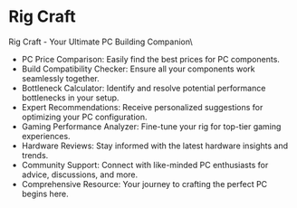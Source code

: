 # Rig Craft
Rig Craft - Your Ultimate PC Building Companion\

- PC Price Comparison: Easily find the best prices for PC components.
- Build Compatibility Checker: Ensure all your components work seamlessly together.
- Bottleneck Calculator: Identify and resolve potential performance bottlenecks in your setup.
- Expert Recommendations: Receive personalized suggestions for optimizing your PC configuration.
- Gaming Performance Analyzer: Fine-tune your rig for top-tier gaming experiences.
- Hardware Reviews: Stay informed with the latest hardware insights and trends.
- Community Support: Connect with like-minded PC enthusiasts for advice, discussions, and more.
- Comprehensive Resource: Your journey to crafting the perfect PC begins here.
